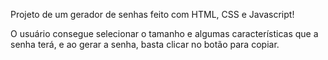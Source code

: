 Projeto de um gerador de senhas feito com HTML, CSS e Javascript!

O usuário consegue selecionar o tamanho e algumas características que a senha terá, e ao gerar a senha, basta clicar no botão para copiar.
